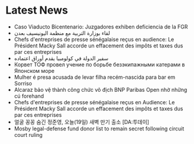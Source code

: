 # Latest News
-  Caso Viaducto Bicentenario: Juzgadores exhiben deficiencia de la FGR
-  لقاء بوزارة التربية مع منظمة اليونيسيف بعدن
-  Chefs d'entreprises de presse sénégalaise reçus en audience: Le Président Macky Sall accorde un effacement des impôts et taxes dus par ces entreprises
-  سفير الدولة في كولومبيا يقدم أوراق اعتماده
-  Корвет ТОФ провел учение по борьбе безэкипажными катерами в Японском море
-  Mulher é presa acusada de levar filha recém-nascida para bar em Sorriso
-  Alcaraz bảo vệ thành công chức vô địch BNP Paribas Open nhờ những cú forehand
-  Chefs d'entreprises de presse sénégalaise reçus en Audience: Le Président Macky Sall accorde un effacement des impôts et taxes dus par ces entreprises
-  얼굴 꽁꽁 숨긴 정준영, 오늘(19일) 새벽 만기 출소 [DA:투데이]
-  Mosby legal-defense fund donor list to remain secret following circuit court ruling
